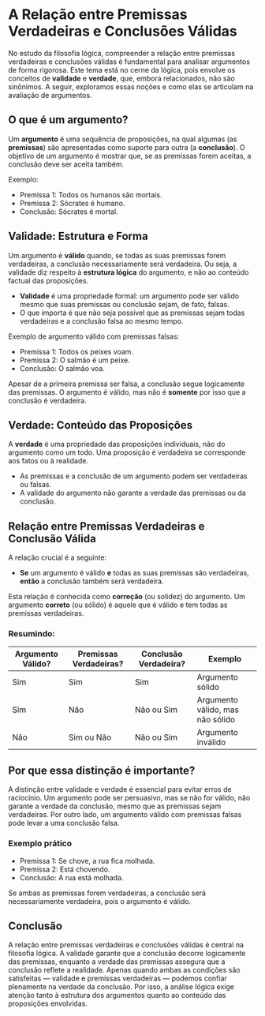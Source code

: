 # A Relação entre Premissas Verdadeiras e Conclusões Válidas

No estudo da filosofia lógica, compreender a relação entre premissas verdadeiras e conclusões válidas é fundamental para analisar argumentos de forma rigorosa. Este tema está no cerne da lógica, pois envolve os conceitos de **validade** e **verdade**, que, embora relacionados, não são sinônimos. A seguir, exploramos essas noções e como elas se articulam na avaliação de argumentos.

## O que é um argumento?

Um **argumento** é uma sequência de proposições, na qual algumas (as **premissas**) são apresentadas como suporte para outra (a **conclusão**). O objetivo de um argumento é mostrar que, se as premissas forem aceitas, a conclusão deve ser aceita também.

Exemplo:
- Premissa 1: Todos os humanos são mortais.
- Premissa 2: Sócrates é humano.
- Conclusão: Sócrates é mortal.

## Validade: Estrutura e Forma

Um argumento é **válido** quando, se todas as suas premissas forem verdadeiras, a conclusão necessariamente será verdadeira. Ou seja, a validade diz respeito à **estrutura lógica** do argumento, e não ao conteúdo factual das proposições.

- **Validade** é uma propriedade formal: um argumento pode ser válido mesmo que suas premissas ou conclusão sejam, de fato, falsas.
- O que importa é que não seja possível que as premissas sejam todas verdadeiras e a conclusão falsa ao mesmo tempo.

Exemplo de argumento válido com premissas falsas:
- Premissa 1: Todos os peixes voam.
- Premissa 2: O salmão é um peixe.
- Conclusão: O salmão voa.

Apesar de a primeira premissa ser falsa, a conclusão segue logicamente das premissas. O argumento é válido, mas não é **somente** por isso que a conclusão é verdadeira.

## Verdade: Conteúdo das Proposições

A **verdade** é uma propriedade das proposições individuais, não do argumento como um todo. Uma proposição é verdadeira se corresponde aos fatos ou à realidade.

- As premissas e a conclusão de um argumento podem ser verdadeiras ou falsas.
- A validade do argumento não garante a verdade das premissas ou da conclusão.

## Relação entre Premissas Verdadeiras e Conclusão Válida

A relação crucial é a seguinte:

- **Se** um argumento é válido **e** todas as suas premissas são verdadeiras, **então** a conclusão também será verdadeira.

Esta relação é conhecida como **correção** (ou solidez) do argumento. Um argumento **correto** (ou sólido) é aquele que é válido e tem todas as premissas verdadeiras.

### Resumindo:

| Argumento Válido? | Premissas Verdadeiras? | Conclusão Verdadeira? | Exemplo |
|-------------------|-----------------------|-----------------------|---------|
| Sim               | Sim                   | Sim                   | Argumento sólido |
| Sim               | Não                   | Não ou Sim            | Argumento válido, mas não sólido |
| Não               | Sim ou Não            | Não ou Sim            | Argumento inválido |

## Por que essa distinção é importante?

A distinção entre validade e verdade é essencial para evitar erros de raciocínio. Um argumento pode ser persuasivo, mas se não for válido, não garante a verdade da conclusão, mesmo que as premissas sejam verdadeiras. Por outro lado, um argumento válido com premissas falsas pode levar a uma conclusão falsa.

### Exemplo prático

- Premissa 1: Se chove, a rua fica molhada.
- Premissa 2: Está chovendo.
- Conclusão: A rua está molhada.

Se ambas as premissas forem verdadeiras, a conclusão será necessariamente verdadeira, pois o argumento é válido.

## Conclusão

A relação entre premissas verdadeiras e conclusões válidas é central na filosofia lógica. A validade garante que a conclusão decorre logicamente das premissas, enquanto a verdade das premissas assegura que a conclusão reflete a realidade. Apenas quando ambas as condições são satisfeitas — validade e premissas verdadeiras — podemos confiar plenamente na verdade da conclusão. Por isso, a análise lógica exige atenção tanto à estrutura dos argumentos quanto ao conteúdo das proposições envolvidas.